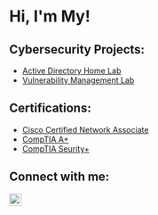 <h1>Hi, I'm My! 

<h2>Cybersecurity Projects:</h2>

- [Active Directory Home Lab](https://github.com/mtran2972/LABURL)
- [Vulnerability Management Lab](https://github.com/mtran2972/LABURL)

<h2>Certifications:</h2>

- [Cisco Certified Network Associate](https://www.credly.com/badges/604f5bf9-0b0d-4a21-a39e-1ed354130c45/public_url)
- [CompTIA A+](https://www.credly.com/badges/abb6d56d-892c-4ad9-a3e2-fd3aaa28a81d/public_url)
- [CompTIA Seurity+](https://www.credly.com/badges/1b1d4e63-744f-4b1c-972b-3c7d4868fa23/public_url)



<h2>Connect with me:</h2>

[<img align="left" alt="mtran2972 | LinkedIn" width="22px" src="https://cdn.jsdelivr.net/npm/simple-icons@v3/icons/linkedin.svg" />][linkedin]

[linkedin]: https://linkedin.com/in/mtran918
<!--
**joshmadakor1/joshmadakor1** is a ✨ _special_ ✨ repository because its `README.md` (this file) appears on your GitHub profile.

Here are some ideas to get you started:

- 🔭 I’m currently working on ...
- 🌱 I’m currently learning ...
- 👯 I’m looking to collaborate on ...
- 🤔 I’m looking for help with ...
- 💬 Ask me about ...
- 📫 How to reach me: ...
- 😄 Pronouns: ...
- ⚡ Fun fact: ...
-->
